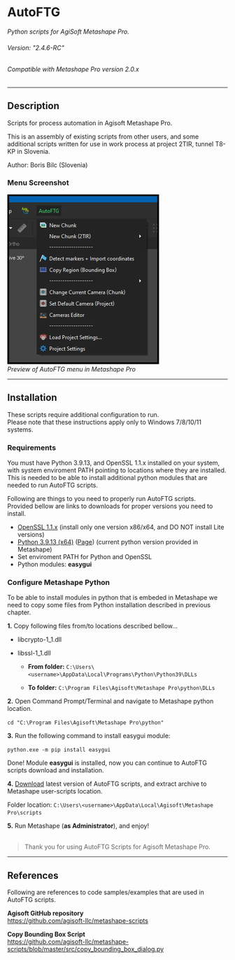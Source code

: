 # AutoFTG

*Python scripts for AgiSoft Metashape Pro.* 

###### Version: "2.4.6-RC"

###### Compatible with Metashape Pro version 2.0.x

---

## Description

Scripts for process automation in Agisoft Metashape Pro.

This is an assembly of existing scripts from other users, and some additional scripts written for use in work process at project 2TIR, tunnel T8-KP in Slovenia.


Author: Boris Bilc (Slovenia)


### Menu Screenshot

![Menu Screenshot](menu_preview.jpg "Preview of AutoFTG menu in Metashape Pro")<br>
*Preview of AutoFTG menu in Metashape Pro*<br>

---

## Installation

These scripts require additional configuration to run.<br>
Please note that these instructions apply only to Windows 7/8/10/11 systems.

### Requirements

You must have Python 3.9.13, and OpenSSL 1.1.x installed on your system, with system enviroment PATH pointing to locations where they are installed. This is needed to be able to install additional python modules that are needed to run AutoFTG scripts.

Following are things to you need to properly run AutoFTG scripts.<br>
Provided bellow are links to downloads for proper versions you need to install.

- [OpenSSL 1.1.x](https://slproweb.com/products/Win32OpenSSL.html) (install only one version x86/x64, and DO NOT install Lite versions)
- [Python 3.9.13 (x64)](https://www.python.org/ftp/python/3.9.13/python-3.9.13-amd64.exe) ([Page](https://www.python.org/downloads/release/python-3913/)) (current python version provided in Metashape)
- Set enviroment PATH for Python and OpenSSL
- Python modules: **easygui**

### Configure Metashape Python

To be able to install modules in python that is embeded in Metashape we need to copy some files from Python installation described in previous chapter.

**1.** Copy following files from/to locations described bellow...

- libcrypto-1_1.dll
- libssl-1_1.dll

  - **From folder:** `C:\Users\<username>\AppData\Local\Programs\Python\Python39\DLLs`

  - **To folder:** `C:\Program Files\Agisoft\Metashape Pro\python\DLLs`

**2.** Open Command Prompt/Terminal and navigate to Metashape python location.

`cd "C:\Program Files\Agisoft\Metashape Pro\python"`

**3.** Run the following command to install easygui module:

`python.exe -m pip install easygui`

Done! Module **easygui** is installed, now you can continue to AutoFTG scripts download and installation.

**4.** [Download](https://github.com/bilkos/AutoFTG-Scripts_Metashape-Pro/releases) latest version of AutoFTG scripts, and extract archive to Metashape user-scripts location.

Folder location: `C:\Users\<username>\AppData\Local\Agisoft\Metashape Pro\scripts`

**5.** Run Metashape (**as Administrator**), and enjoy!
<br><br>

> Thank you for using AutoFTG Scripts for Agisoft Metashape Pro.

---

## References

Following are references to code samples/examples that are used in AutoFTG scripts.

**Agisoft GitHub repository**<br>
https://github.com/agisoft-llc/metashape-scripts

**Copy Bounding Box Script**<br>
https://github.com/agisoft-llc/metashape-scripts/blob/master/src/copy_bounding_box_dialog.py

